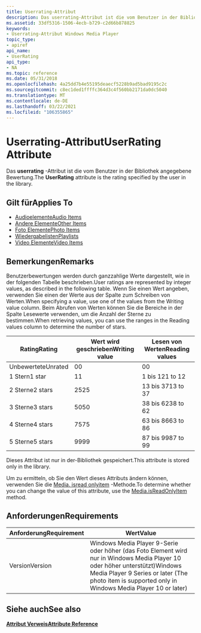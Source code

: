 ```yaml
---
title: Userrating-Attribut
description: Das userrating-Attribut ist die vom Benutzer in der Bibliothek angegebene Bewertung.
ms.assetid: 33df5316-1506-4ecb-b729-c2d66b878825
keywords:
- Userrating-Attribut Windows Media Player
topic_type:
- apiref
api_name:
- UserRating
api_type:
- NA
ms.topic: reference
ms.date: 05/31/2018
ms.openlocfilehash: 4a25dd7b4e55195deaecf5228b9ad5bad9195c2c
ms.sourcegitcommit: c8ec1ded1ffffc364d3c4f560bb2171da0dc5040
ms.translationtype: MT
ms.contentlocale: de-DE
ms.lasthandoff: 03/22/2021
ms.locfileid: "106355865"
---
```

# <a name="userrating-attribute"></a><span data-ttu-id="785df-104">Userrating-Attribut</span><span class="sxs-lookup"><span data-stu-id="785df-104">UserRating Attribute</span></span>

<span data-ttu-id="785df-105">Das **userrating** -Attribut ist die vom Benutzer in der Bibliothek angegebene Bewertung.</span><span class="sxs-lookup"><span data-stu-id="785df-105">The **UserRating** attribute is the rating specified by the user in the library.</span></span>

## <a name="applies-to"></a><span data-ttu-id="785df-106">Gilt für</span><span class="sxs-lookup"><span data-stu-id="785df-106">Applies To</span></span>

-   [<span data-ttu-id="785df-107">Audioelemente</span><span class="sxs-lookup"><span data-stu-id="785df-107">Audio Items</span></span>](audio-item-attributes.md)
-   [<span data-ttu-id="785df-108">Andere Elemente</span><span class="sxs-lookup"><span data-stu-id="785df-108">Other Items</span></span>](other-item-attributes.md)
-   [<span data-ttu-id="785df-109">Foto Elemente</span><span class="sxs-lookup"><span data-stu-id="785df-109">Photo Items</span></span>](photo-item-attributes.md)
-   [<span data-ttu-id="785df-110">Wiedergabelisten</span><span class="sxs-lookup"><span data-stu-id="785df-110">Playlists</span></span>](playlist-attributes-ref.md)
-   [<span data-ttu-id="785df-111">Video Elemente</span><span class="sxs-lookup"><span data-stu-id="785df-111">Video Items</span></span>](video-item-attributes.md)

## <a name="remarks"></a><span data-ttu-id="785df-112">Bemerkungen</span><span class="sxs-lookup"><span data-stu-id="785df-112">Remarks</span></span>

<span data-ttu-id="785df-113">Benutzerbewertungen werden durch ganzzahlige Werte dargestellt, wie in der folgenden Tabelle beschrieben.</span><span class="sxs-lookup"><span data-stu-id="785df-113">User ratings are represented by integer values, as described in the following table.</span></span> <span data-ttu-id="785df-114">Wenn Sie einen Wert angeben, verwenden Sie einen der Werte aus der Spalte zum Schreiben von Werten.</span><span class="sxs-lookup"><span data-stu-id="785df-114">When specifying a value, use one of the values from the Writing value column.</span></span> <span data-ttu-id="785df-115">Beim Abrufen von Werten können Sie die Bereiche in der Spalte Lesewerte verwenden, um die Anzahl der Sterne zu bestimmen.</span><span class="sxs-lookup"><span data-stu-id="785df-115">When retrieving values, you can use the ranges in the Reading values column to determine the number of stars.</span></span>



| <span data-ttu-id="785df-116">Rating</span><span class="sxs-lookup"><span data-stu-id="785df-116">Rating</span></span>  | <span data-ttu-id="785df-117">Wert wird geschrieben</span><span class="sxs-lookup"><span data-stu-id="785df-117">Writing value</span></span> | <span data-ttu-id="785df-118">Lesen von Werten</span><span class="sxs-lookup"><span data-stu-id="785df-118">Reading values</span></span> |
|---------|---------------|----------------|
| <span data-ttu-id="785df-119">Unbewertete</span><span class="sxs-lookup"><span data-stu-id="785df-119">Unrated</span></span> | <span data-ttu-id="785df-120">0</span><span class="sxs-lookup"><span data-stu-id="785df-120">0</span></span>             | <span data-ttu-id="785df-121">0</span><span class="sxs-lookup"><span data-stu-id="785df-121">0</span></span>              |
| <span data-ttu-id="785df-122">1 Stern</span><span class="sxs-lookup"><span data-stu-id="785df-122">1 star</span></span>  | <span data-ttu-id="785df-123">1</span><span class="sxs-lookup"><span data-stu-id="785df-123">1</span></span>             | <span data-ttu-id="785df-124">1 bis 12</span><span class="sxs-lookup"><span data-stu-id="785df-124">1 to 12</span></span>        |
| <span data-ttu-id="785df-125">2 Sterne</span><span class="sxs-lookup"><span data-stu-id="785df-125">2 stars</span></span> | <span data-ttu-id="785df-126">25</span><span class="sxs-lookup"><span data-stu-id="785df-126">25</span></span>            | <span data-ttu-id="785df-127">13 bis 37</span><span class="sxs-lookup"><span data-stu-id="785df-127">13 to 37</span></span>       |
| <span data-ttu-id="785df-128">3 Sterne</span><span class="sxs-lookup"><span data-stu-id="785df-128">3 stars</span></span> | <span data-ttu-id="785df-129">50</span><span class="sxs-lookup"><span data-stu-id="785df-129">50</span></span>            | <span data-ttu-id="785df-130">38 bis 62</span><span class="sxs-lookup"><span data-stu-id="785df-130">38 to 62</span></span>       |
| <span data-ttu-id="785df-131">4 Sterne</span><span class="sxs-lookup"><span data-stu-id="785df-131">4 stars</span></span> | <span data-ttu-id="785df-132">75</span><span class="sxs-lookup"><span data-stu-id="785df-132">75</span></span>            | <span data-ttu-id="785df-133">63 bis 86</span><span class="sxs-lookup"><span data-stu-id="785df-133">63 to 86</span></span>       |
| <span data-ttu-id="785df-134">5 Sterne</span><span class="sxs-lookup"><span data-stu-id="785df-134">5 stars</span></span> | <span data-ttu-id="785df-135">99</span><span class="sxs-lookup"><span data-stu-id="785df-135">99</span></span>            | <span data-ttu-id="785df-136">87 bis 99</span><span class="sxs-lookup"><span data-stu-id="785df-136">87 to 99</span></span>       |



 

<span data-ttu-id="785df-137">Dieses Attribut ist nur in der-Bibliothek gespeichert.</span><span class="sxs-lookup"><span data-stu-id="785df-137">This attribute is stored only in the library.</span></span>

<span data-ttu-id="785df-138">Um zu ermitteln, ob Sie den Wert dieses Attributs ändern können, verwenden Sie die [Media. isread onlyitem](media-isreadonlyitem.md) -Methode.</span><span class="sxs-lookup"><span data-stu-id="785df-138">To determine whether you can change the value of this attribute, use the [Media.isReadOnlyItem](media-isreadonlyitem.md) method.</span></span>

## <a name="requirements"></a><span data-ttu-id="785df-139">Anforderungen</span><span class="sxs-lookup"><span data-stu-id="785df-139">Requirements</span></span>



| <span data-ttu-id="785df-140">Anforderung</span><span class="sxs-lookup"><span data-stu-id="785df-140">Requirement</span></span> | <span data-ttu-id="785df-141">Wert</span><span class="sxs-lookup"><span data-stu-id="785df-141">Value</span></span> |
|--------------------|--------------------------------------------------------------------------------------------------------------------------|
| <span data-ttu-id="785df-142">Version</span><span class="sxs-lookup"><span data-stu-id="785df-142">Version</span></span><br/> | <span data-ttu-id="785df-143">Windows Media Player 9-Serie oder höher (das Foto Element wird nur in Windows Media Player 10 oder höher unterstützt)</span><span class="sxs-lookup"><span data-stu-id="785df-143">Windows Media Player 9 Series or later (The photo item is supported only in Windows Media Player 10 or later)</span></span><br/> |



## <a name="see-also"></a><span data-ttu-id="785df-144">Siehe auch</span><span class="sxs-lookup"><span data-stu-id="785df-144">See also</span></span>

<dl> <dt>

[<span data-ttu-id="785df-145">**Attribut Verweis**</span><span class="sxs-lookup"><span data-stu-id="785df-145">**Attribute Reference**</span></span>](attribute-reference.md)
</dt> </dl>

 

 





